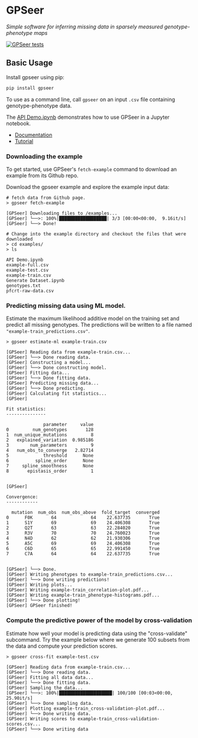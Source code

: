 # GPSeer
*Simple software for inferring missing data in sparsely measured genotype-phenotype maps*

[![GPSeer tests](https://github.com/harmslab/gpseer/workflows/GPSeer%20tests/badge.svg)](https://github.com/harmslab/gpseer/actions?query=workflow%3A%22GPSeer+tests%22)

## Basic Usage

Install gpseer using pip:
```bash
pip install gpseer
```

To use as a command line, call `gpseer` on an input `.csv` file containing genotype-phenotype data.

The [API Demo.ipynb](https://nbviewer.jupyter.org/github/harmslab/gpseer/blob/master/examples/API%20Demo.ipynb)
demonstrates how to use GPSeer in a Jupyter notebook.

+ [Documentation](https://gpseer.readthedocs.io) 
+ [Tutorial](https://gpseer.readthedocs.io/en/latest/tutorial.html)



### Downloading the example

To get started, use GPSeer's `fetch-example` command to download an example from its Github repo.

Download the gpseer example and explore the example input data:
```
# fetch data from Github page.
> gpseer fetch-example

[GPSeer] Downloading files to /examples...
[GPSeer] └──>: 100%|██████████████████| 3/3 [00:00<00:00,  9.16it/s]
[GPSeer] └──> Done!

# Change into the example directory and checkout the files that were downloaded
> cd examples/
> ls

API Demo.ipynb
example-full.csv
example-test.csv
example-train.csv
Generate Dataset.ipynb
genotypes.txt
pfcrt-raw-data.csv
```

### Predicting missing data using ML model.

Estimate the maximum likelihood additive model on the training set and predict all missing genotypes. The predictions will be written to a file named `"example-train_predictions.csv"`.

```
> gpseer estimate-ml example-train.csv

[GPSeer] Reading data from example-train.csv...
[GPSeer] └──> Done reading data.
[GPSeer] Constructing a model...
[GPSeer] └──> Done constructing model.
[GPSeer] Fitting data...
[GPSeer] └──> Done fitting data.
[GPSeer] Predicting missing data...
[GPSeer] └──> Done predicting.
[GPSeer] Calculating fit statistics...
[GPSeer]

Fit statistics:
---------------

              parameter     value
0         num_genotypes       128
1  num_unique_mutations         8
2   explained_variation  0.985186
3        num_parameters         9
4   num_obs_to_converge   2.82714
5             threshold      None
6          spline_order      None
7     spline_smoothness      None
8       epistasis_order         1


[GPSeer]

Convergence:
------------

  mutation  num_obs  num_obs_above  fold_target  converged
0      F0K       64             64    22.637735       True
1      S1Y       69             69    24.406308       True
2      Q2T       63             63    22.284020       True
3      R3V       70             70    24.760023       True
4      N4D       62             62    21.930306       True
5      A5C       69             69    24.406308       True
6      C6D       65             65    22.991450       True
7      C7A       64             64    22.637735       True


[GPSeer] └──> Done.
[GPSeer] Writing phenotypes to example-train_predictions.csv...
[GPSeer] └──> Done writing predictions!
[GPSeer] Writing plots...
[GPSeer] Writing example-train_correlation-plot.pdf...
[GPSeer] Writing example-train_phenotype-histograms.pdf...
[GPSeer] └──> Done plotting!
[GPSeer] GPSeer finished!
```

### Compute the predictive power of the model by cross-validation

Estimate how well your model is predicting data using the "cross-validate"
subcommand. Try the example below where we generate 100 subsets from the data
and compute your prediction scores.

```
> gpseer cross-fit example-test.csv

[GPSeer] Reading data from example-train.csv...
[GPSeer] └──> Done reading data.
[GPSeer] Fitting all data data...
[GPSeer] └──> Done fitting data.
[GPSeer] Sampling the data...
[GPSeer] └──>: 100%|████████████████████| 100/100 [00:03<00:00, 25.90it/s]
[GPSeer] └──> Done sampling data.
[GPSeer] Plotting example-train_cross-validation-plot.pdf...
[GPSeer] └──> Done writing data.
[GPSeer] Writing scores to example-train_cross-validation-scores.csv...
[GPSeer] └──> Done writing data
```
